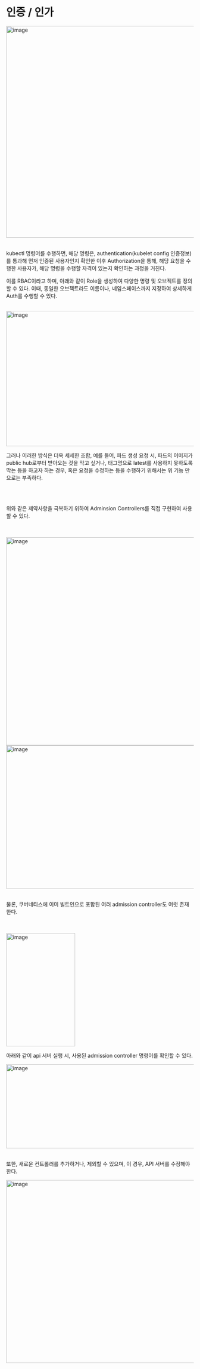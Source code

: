 # 인증 / 인가

<img width="994" height="567" alt="image" src="https://github.com/user-attachments/assets/6b92d43c-9396-4883-8aa7-ba9ecbbbe993" />

</br>
</br>

kubectl 명령어를 수행하면, 해당 명령은, authentication(kubelet config 인증정보)를 통과해 먼저 인증된 사용자인지 확인한 이후
Authorization을 통해, 해당 요청을 수행한 사용자가, 해당 명령을 수행할 자격이 있는지 확인하는 과정을 거친다.

이를 RBAC이라고 하며, 아래와 같이 Role을 생성하여 다양한 명령 및 오브젝트를 정의할 수 있다. 이때, 동일한 오브젝트라도
이름이나, 네임스페이스까지 지정하여 상세하게 Auth를 수행할 수 있다.

</br>

<img width="1017" height="362" alt="image" src="https://github.com/user-attachments/assets/f5222529-9cac-44e3-89d8-bf45f9f86eba" />

그러나 이러한 방식은 더욱 세세한 조합, 예를 들어, 파드 생성 요청 시, 파드의 이미지가 public hub로부터 받아오는 것을 막고 싶거나,
태그명으로 latest를 사용하지 못하도록 막는 등을 하고자 하는 경우, 혹은 요청을 수정하는 등을 수행하기 위해서는 위 기능 만으로는 부족하다. 

</br>
</br>

위와 같은 제약사항을 극복하기 위하여 Adminsion Controllers를 직접 구현하여 사용할 수 있다. 

</br>
</br>


<img width="1024" height="557" alt="image" src="https://github.com/user-attachments/assets/9dc92cd6-8dcd-4e0c-8c29-5af370754e1d" />
<img width="1017" height="384" alt="image" src="https://github.com/user-attachments/assets/144ff22f-a9ed-46cd-8696-70988b5c6ec7" />

</br>
</br>

물론, 쿠버네티스에 이미 빌트인으로 포함된 여러 admission controller도 여럿 존재한다.

</br>
</br>
<img width="185" height="303" alt="image" src="https://github.com/user-attachments/assets/89022ea6-2062-4602-b63f-22af08abade5" />

</br>

아래와 같이 api 서버 실행 시, 사용된 admission controller 명령어를 확인할 수 있다.

<img width="1032" height="225" alt="image" src="https://github.com/user-attachments/assets/6ca27482-3f60-4eb2-b639-0daf7c8b9e61" />

</br>
</br>

또한, 새로운 컨트롤러를 추가하거나, 제외할 수 있으며, 이 경우, API 서버를 수정해야 한다.

<img width="1290" height="490" alt="image" src="https://github.com/user-attachments/assets/eb89c11d-d034-4e33-b9bb-5fd6caeeae32" />
